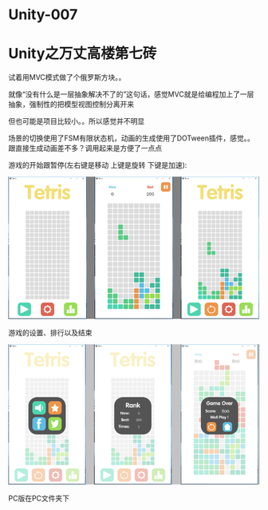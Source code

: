# Unity-007

# Unity之万丈高楼第七砖

试着用MVC模式做了个俄罗斯方块。。

就像“没有什么是一层抽象解决不了的”这句话，感觉MVC就是给编程加上了一层抽象，强制性的把模型视图控制分离开来

但也可能是项目比较小。。所以感觉并不明显

场景的切换使用了FSM有限状态机，动画的生成使用了DOTween插件，感觉。。跟直接生成动画差不多？调用起来是方便了一点点

游戏的开始跟暂停(左右键是移动 上键是旋转 下键是加速):

![image](https://github.com/HighwayWu/Unity-007/raw/master/Screenshots/图片1.png)

游戏的设置、排行以及结束

![image](https://github.com/HighwayWu/Unity-007/raw/master/Screenshots/图片2.png)

PC版在PC文件夹下
